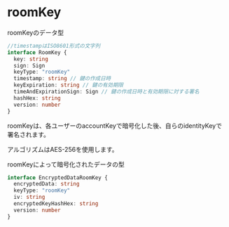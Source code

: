 # roomKey

roomKeyのデータ型

```typescript
//timestampはISO8601形式の文字列
interface RoomKey {
  key: string
  sign: Sign
  keyType: "roomKey"
  timestamp: string // 鍵の作成日時
  keyExpiration: string // 鍵の有効期限
  timeAndExpirationSign: Sign // 鍵の作成日時と有効期限に対する署名
  hashHex: string
  version: number
}
```

roomKeyは、各ユーザーのaccountKeyで暗号化した後、自らのidentityKeyで署名されます。

アルゴリズムはAES-256を使用します。

roomKeyによって暗号化されたデータの型

```typescript
interface EncryptedDataRoomKey {
  encryptedData: string
  keyType: "roomKey"
  iv: string
  encryptedKeyHashHex: string
  version: number
}
```
